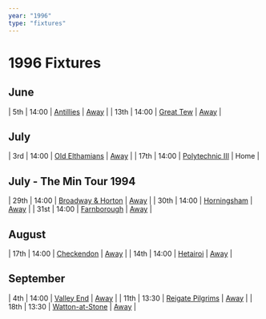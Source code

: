 ```yaml
---
year: "1996"
type: "fixtures"
---
```


# 1996 Fixtures

## June

| 5th | 14:00 | [Antillies](1996-antillies.md) | [Away]() |
| 13th | 14:00 | [Great Tew](1996-great-tew.md) | [Away]() |

## July

| 3rd | 14:00 | [Old Elthamians](1996-old-elthamians.md) | [Away]() |
| 17th | 14:00 | [Polytechnic III](1996-polytechnic-iii.md) | Home |

## July - The Min Tour 1994

| 29th | 14:00 | [Broadway & Horton](1996-broadway-and-horton.md) | [Away]() |
| 30th | 14:00 | [Horningsham](1996-horningsham.md) | [Away]() |
| 31st | 14:00 | [Farnborough](1996-farnborough.md) | [Away]() |

## August

| 17th | 14:00 | [Checkendon](1996-checkendon.md) | [Away]() |
| 14th | 14:00 | [Hetairoi](1996-hetairoi.md) | [Away]() |

## September

| 4th | 14:00 | [Valley End](1996-valley-end.md) | [Away]() |
| 11th | 13:30 | [Reigate Pilgrims](1996-reigate-pilgrims.md) | [Away]() |
| 18th | 13:30 | [Watton-at-Stone](1996-watton-at-stone.md) | [Away]() |